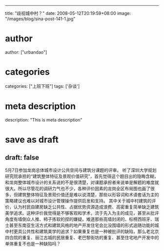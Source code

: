 
---
title: "歧视城中村？"
date: 2008-05-12T20:19:59+08:00
image: "/images/blog/sina-post-141-1.jpg"
# author
author: ["urbandao"]
# categories
categories: ["上班下班"]
tags: ['杂谈']
# meta description
description: "This is meta description"
# save as draft
draft: false
---

5月7日参加龙岗总体城市设计公共空间与建筑分课题的评审。
听了深圳大学规划研究院承担的“建筑整体特征及景观价值研究”，首先觉得这个题目出的隐晦含糊，和龙岗整体城市设计的关系说的不是很清楚，对课题承担者来说单是解题的难度就很大。所以尽管花的调研力气也不少，各种评价因素的龙岗全区布局图也画了很多，但建筑整体特征及景观价值还是难以说清楚，那些以形容词和术语套话为主的策略建议也难以对城市设计管理操作提供启发和支持。
其中关于城中村建筑的评价，认为村民自建房缺乏公共性、占据优势资源造成浪费、高密重复简单缺乏建筑美学追求。这种评价我觉得是不够客观和学术，流于先入为主的成见，甚至从批评角度有墙倒众人推、柿子拣软的捏的嫌疑。难道那些高墙封闭的、标榜西班牙、瑞士甚至东南亚生活方式和建筑风格的地产开发住宅会比没围墙的形式追随功能的城中村更具公共性和建筑美学的追求？如果重复也是一种被批评的缺陷，那么老北京四合院的重复、丽江古城的民居重复、老巴黎街坊的重复、甚至住宅地产开发中的单体重复不也是一种缺陷吗？
